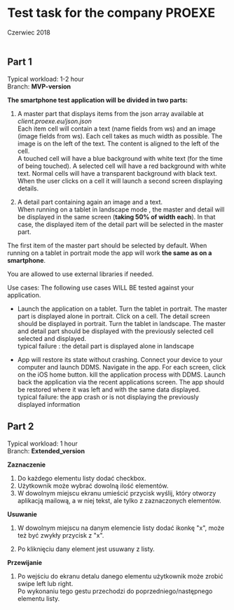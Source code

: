 # Test task for the company **PROEXE**
Czerwiec 2018  
<br> 

## Part 1
Typical workload: 1-2 hour<br>
Branch: **MVP-version**


**The smartphone test application will be divided in two parts:**

1. A master part that displays items from the json array available at *client.proexe.eu/json.json* <br>
Each item cell will contain a text (name fields from ws) and an image (image fields from ws). Each cell takes as much width as possible. The image is on the left of the text. The content is aligned to the left of the cell.<br>
A touched cell will have a blue background with white text (for the time of being touched). A selected cell will have a red background with white text. Normal cells will have a transparent background with black text.<br>
When the user clicks on a cell it will launch a second screen displaying details.

2. A detail part containing again an image and a text.<br>
When running on a tablet in landscape mode , the master and detail will be displayed in the same screen (**taking 50% of width each**). In that case, the displayed item of the detail part will be selected in the master part.<br>

The first item of the master part should be selected by default. When running on a tablet in portrait mode the app will work **the same as on a smartphone**.<br>

You are allowed to use external libraries if needed.<br>

Use cases: The following use cases WILL BE tested against your application.

* Launch the application on a tablet. Turn the tablet in portrait. The master part is displayed alone in portrait. Click on a cell. The detail screen should be displayed in portrait. Turn the tablet in landscape. The master and detail part should be displayed with the previously selected cell selected and displayed.<br>
typical failure : the detail part is displayed alone in landscape <br>

* App will restore its state without crashing. Connect your device to your computer and launch DDMS. Navigate in the app. For each screen, click on the iOS home button. kill the application process with DDMS. Launch back the application via the recent applications screen. The app should be restored where it was left and with the same data displayed.<br>
typical failure: the app crash or is not displaying the previously displayed information <br>

## Part 2
Typical workload: 1 hour<br>
Branch: **Extended_version**

**Zaznaczenie**

1. Do każdego elementu listy dodać checkbox.
2. Użytkownik może wybrać dowolną ilość elementów.
3. W dowolnym miejscu ekranu umieścić przycisk wyślij, który otworzy aplikacją mailową, a w niej tekst, ale tylko z zaznaczonych elementów.

**Usuwanie**

1. W dowolnym miejscu na danym elemencie listy dodać ikonkę "x", może też być zwykły przycisk z "x".

2. Po kliknięciu dany element jest usuwany z listy.

**Przewijanie**

1. Po wejściu do ekranu detalu danego elementu użytkownik może zrobić swipe left lub right.<br>
Po wykonaniu tego gestu przechodzi do poprzedniego/następnego elementu listy.